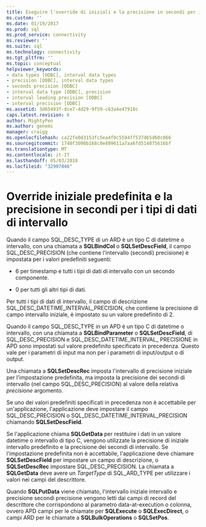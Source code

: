 ```yaml
---
title: Eseguire l'override di iniziali e la precisione in secondi per i tipi di dati di intervallo | Documenti Microsoft
ms.custom: ''
ms.date: 01/19/2017
ms.prod: sql
ms.prod_service: connectivity
ms.reviewer: ''
ms.suite: sql
ms.technology: connectivity
ms.tgt_pltfrm: ''
ms.topic: conceptual
helpviewer_keywords:
- data types [ODBC], interval data types
- precision [ODBC], interval data types
- seconds precision [ODBC]
- interval data type [ODBC], precision
- interval leading precision [ODBC]
- interval precision [ODBC]
ms.assetid: 3d65493f-dce7-4d29-9f59-c63a4e47918c
caps.latest.revision: 6
author: MightyPen
ms.author: genemi
manager: craigg
ms.openlocfilehash: ca22fe0d3153fc5ea4f0c5594ff537d65d60c066
ms.sourcegitcommit: 1740f3090b168c0e809611a7aa6fd514075616bf
ms.translationtype: MT
ms.contentlocale: it-IT
ms.lasthandoff: 05/03/2018
ms.locfileid: "32907846"
---
```

# <a name="overriding-default-leading-and-seconds-precision-for-interval-data-types"></a>Override iniziale predefinita e la precisione in secondi per i tipi di dati di intervallo
Quando il campo SQL_DESC_TYPE di un ARD è un tipo C di datetime o intervallo, con una chiamata a **SQLBindCol** o **SQLSetDescField**, il campo SQL_DESC_PRECISION (che contiene l'intervallo (secondi) precisione) è impostata per i valori predefiniti seguenti:  
  
-   6 per timestamp e tutti i tipi di dati di intervallo con un secondo componente.  
  
-   0 per tutti gli altri tipi di dati.  
  
 Per tutti i tipi di dati di intervallo, il campo di descrizione SQL_DESC_DATETIME_INTERVAL_PRECISION, che contiene la precisione di campo intervallo iniziale, è impostato su un valore predefinito di 2.  
  
 Quando il campo SQL_DESC_TYPE in un APD è un tipo C di datetime o intervallo, con una chiamata a **SQLBindParameter** o **SQLSetDescField**, di SQL_DESC_PRECISION e SQL_DESC_DATETIME_INTERVAL_ PRECISIONE in APD sono impostati sul valore predefinito specificato in precedenza. Questo vale per i parametri di input ma non per i parametri di input/output o di output.  
  
 Una chiamata a **SQLSetDescRec** imposta l'intervallo di precisione iniziale per l'impostazione predefinita, ma imposta la precisione dei secondi di intervallo (nel campo SQL_DESC_PRECISION) al valore della relativa *precisione* argomento.  
  
 Se uno dei valori predefiniti specificati in precedenza non è accettabile per un'applicazione, l'applicazione deve impostare il campo SQL_DESC_PRECISION o SQL_DESC_DATETIME_INTERVAL_PRECISION chiamando **SQLSetDescField**.  
  
 Se l'applicazione chiama **SQLGetData** per restituire i dati in un valore datetime o intervallo di tipo C, vengono utilizzate la precisione di iniziale intervallo predefinito e la precisione dei secondi di intervallo. Se l'impostazione predefinita non è accettabile, l'applicazione deve chiamare **SQLSetDescField** per impostare un campo di descrizione, o **SQLSetDescRec** impostare SQL_DESC_PRECISION. La chiamata a **SQLGetData** deve avere un *TargetType* di SQL_ARD_TYPE per utilizzare i valori nei campi del descrittore.  
  
 Quando **SQLPutData** viene chiamato, l'intervallo iniziale intervallo e precisione secondi precisione vengono letti dai campi di record del descrittore che corrispondono al parametro data-at-execution o colonna, ovvero APD campi per le chiamate per **SQLExecute** o **SQLExecDirect**, o campi ARD per le chiamate a **SQLBulkOperations** o **SQLSetPos**.
